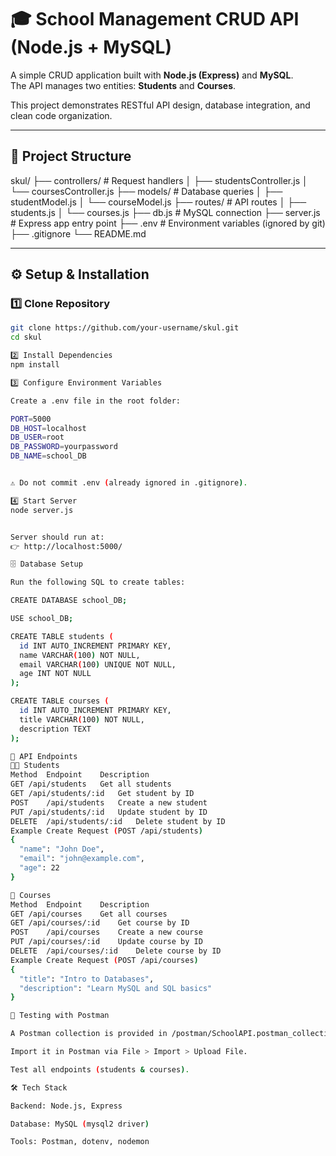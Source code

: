 # 🎓 School Management CRUD API (Node.js + MySQL)

A simple CRUD application built with **Node.js (Express)** and **MySQL**.  
The API manages two entities: **Students** and **Courses**.

This project demonstrates RESTful API design, database integration, and clean code organization.

---

## 📂 Project Structure

skul/
├── controllers/ # Request handlers
│ ├── studentsController.js
│ └── coursesController.js
├── models/ # Database queries
│ ├── studentModel.js
│ └── courseModel.js
├── routes/ # API routes
│ ├── students.js
│ └── courses.js
├── db.js # MySQL connection
├── server.js # Express app entry point
├── .env # Environment variables (ignored by git)
├── .gitignore
└── README.md

---

## ⚙️ Setup & Installation

### 1️⃣ Clone Repository

```bash
git clone https://github.com/your-username/skul.git
cd skul

2️⃣ Install Dependencies
npm install

3️⃣ Configure Environment Variables

Create a .env file in the root folder:

PORT=5000
DB_HOST=localhost
DB_USER=root
DB_PASSWORD=yourpassword
DB_NAME=school_DB


⚠️ Do not commit .env (already ignored in .gitignore).

4️⃣ Start Server
node server.js


Server should run at:
👉 http://localhost:5000/

🗄️ Database Setup

Run the following SQL to create tables:

CREATE DATABASE school_DB;

USE school_DB;

CREATE TABLE students (
  id INT AUTO_INCREMENT PRIMARY KEY,
  name VARCHAR(100) NOT NULL,
  email VARCHAR(100) UNIQUE NOT NULL,
  age INT NOT NULL
);

CREATE TABLE courses (
  id INT AUTO_INCREMENT PRIMARY KEY,
  title VARCHAR(100) NOT NULL,
  description TEXT
);

📡 API Endpoints
👨‍🎓 Students
Method	Endpoint	Description
GET	/api/students	Get all students
GET	/api/students/:id	Get student by ID
POST	/api/students	Create a new student
PUT	/api/students/:id	Update student by ID
DELETE	/api/students/:id	Delete student by ID
Example Create Request (POST /api/students)
{
  "name": "John Doe",
  "email": "john@example.com",
  "age": 22
}

📘 Courses
Method	Endpoint	Description
GET	/api/courses	Get all courses
GET	/api/courses/:id	Get course by ID
POST	/api/courses	Create a new course
PUT	/api/courses/:id	Update course by ID
DELETE	/api/courses/:id	Delete course by ID
Example Create Request (POST /api/courses)
{
  "title": "Intro to Databases",
  "description": "Learn MySQL and SQL basics"
}

🧪 Testing with Postman

A Postman collection is provided in /postman/SchoolAPI.postman_collection.json.

Import it in Postman via File > Import > Upload File.

Test all endpoints (students & courses).

🛠️ Tech Stack

Backend: Node.js, Express

Database: MySQL (mysql2 driver)

Tools: Postman, dotenv, nodemon
```
